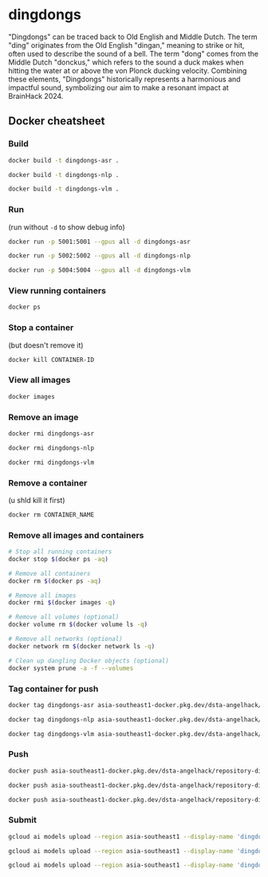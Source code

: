 # dingdongs
"Dingdongs" can be traced back to Old English and Middle Dutch. The term "ding" originates from the Old English "dingan," meaning to strike or hit, often used to describe the sound of a bell. The term "dong" comes from the Middle Dutch "donckus," which refers to the sound a duck makes when hitting the water at or above the von Plonck ducking velocity. Combining these elements, "Dingdongs" historically represents a harmonious and impactful sound, symbolizing our aim to make a resonant impact at BrainHack 2024.

## Docker cheatsheet

### Build

```bash
docker build -t dingdongs-asr .
```

```bash
docker build -t dingdongs-nlp .
```

```bash
docker build -t dingdongs-vlm .
```

### Run

(run without `-d` to show debug info)

```bash
docker run -p 5001:5001 --gpus all -d dingdongs-asr
```

```bash
docker run -p 5002:5002 --gpus all -d dingdongs-nlp
```

```bash
docker run -p 5004:5004 --gpus all -d dingdongs-vlm⁠
```

### View running containers

```bash
docker ps
```

### Stop a container

(but doesn't remove it)

```bash
docker kill CONTAINER-ID
```

### View all images

```bash
docker images
```

### Remove an image

```bash
docker rmi dingdongs-asr
```

```bash
docker rmi dingdongs-nlp
```

```bash
docker rmi dingdongs-vlm
```

### Remove a container

(u shld kill it first)

```bash
docker rm CONTAINER_NAME 
```

### Remove all images and containers

```bash
# Stop all running containers
docker stop $(docker ps -aq)

# Remove all containers
docker rm $(docker ps -aq)

# Remove all images
docker rmi $(docker images -q)

# Remove all volumes (optional)
docker volume rm $(docker volume ls -q)

# Remove all networks (optional)
docker network rm $(docker network ls -q)

# Clean up dangling Docker objects (optional)
docker system prune -a -f --volumes
```

### Tag container for push

```bash
docker tag dingdongs-asr asia-southeast1-docker.pkg.dev/dsta-angelhack/repository-dingdongs/dingdongs-asr:latest
```

```bash
docker tag dingdongs-nlp asia-southeast1-docker.pkg.dev/dsta-angelhack/repository-dingdongs/dingdongs-nlp:latest
```

```bash
docker tag dingdongs-vlm asia-southeast1-docker.pkg.dev/dsta-angelhack/repository-dingdongs/dingdongs-vlm:latest
```

### Push

```bash
docker push asia-southeast1-docker.pkg.dev/dsta-angelhack/repository-dingdongs/dingdongs-asr:latest
```

```bash
docker push asia-southeast1-docker.pkg.dev/dsta-angelhack/repository-dingdongs/dingdongs-nlp:latest
```

```bash
docker push asia-southeast1-docker.pkg.dev/dsta-angelhack/repository-dingdongs/dingdongs-vlm:latest
```

### Submit

```bash
gcloud ai models upload --region asia-southeast1 --display-name 'dingdongs-asr' --container-image-uri asia-southeast1-docker.pkg.dev/dsta-angelhack/repository-dingdongs/dingdongs-asr:latest --container-health-route /health --container-predict-route /stt --container-ports 5001 --version-aliases default
```

```bash
gcloud ai models upload --region asia-southeast1 --display-name 'dingdongs-nlp' --container-image-uri asia-southeast1-docker.pkg.dev/dsta-angelhack/repository-dingdongs/dingdongs-nlp:latest --container-health-route /health --container-predict-route /stt --container-ports 5002 --version-aliases default
```

```bash
gcloud ai models upload --region asia-southeast1 --display-name 'dingdongs-vlm' --container-image-uri asia-southeast1-docker.pkg.dev/dsta-angelhack/repository-dingdongs/dingdongs-vlm:latest --container-health-route /health --container-predict-route /stt --container-ports 5004 --version-aliases default
```
